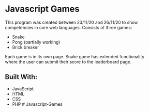 # Javascript Games

This program was created between 23/11/20 and 26/11/20 to show competencies in core web languages. Consists of three games:

- Snake
- Pong (partially working)
- Brick breaker

Each game is in its own page. Snake game has extended functionality where the user can submit their score to the leaderboard page.

## Built With:

- JavaScript
- HTML
- CSS
- PHP
#   J a v a s c r i p t - G a m e s  
 
